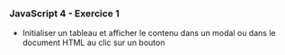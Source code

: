 ### JavaScript 4 - Exercice 1
* Initialiser un tableau et afficher le contenu dans un modal ou dans le document HTML au clic sur un bouton
